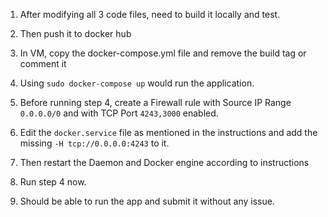 1. After modifying all 3 code files, need to build it locally and test.

2. Then push it to docker hub

3. In VM, copy the docker-compose.yml file and remove the build tag or comment it

4. Using `sudo docker-compose up` would run the application.

5. Before running step 4, create a Firewall rule with Source IP Range `0.0.0.0/0` and with TCP Port `4243,3000` enabled.

6. Edit the `docker.service` file as mentioned in the instructions and add the missing `-H tcp://0.0.0.0:4243` to it.

7. Then restart the Daemon and Docker engine according to instructions

8. Run step 4 now.

9. Should be able to run the app and submit it without any issue.